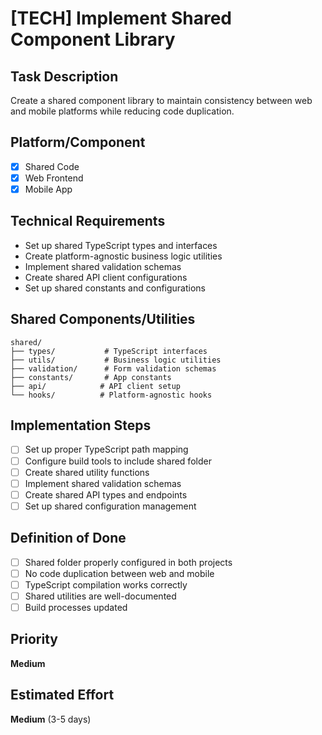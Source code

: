 # [TECH] Implement Shared Component Library

## Task Description

Create a shared component library to maintain consistency between web and mobile platforms while reducing code duplication.

## Platform/Component

- [x] Shared Code
- [x] Web Frontend
- [x] Mobile App

## Technical Requirements

- Set up shared TypeScript types and interfaces
- Create platform-agnostic business logic utilities
- Implement shared validation schemas
- Create shared API client configurations
- Set up shared constants and configurations

## Shared Components/Utilities

```
shared/
├── types/           # TypeScript interfaces
├── utils/           # Business logic utilities
├── validation/      # Form validation schemas
├── constants/       # App constants
├── api/            # API client setup
└── hooks/          # Platform-agnostic hooks
```

## Implementation Steps

- [ ] Set up proper TypeScript path mapping
- [ ] Configure build tools to include shared folder
- [ ] Create shared utility functions
- [ ] Implement shared validation schemas
- [ ] Create shared API types and endpoints
- [ ] Set up shared configuration management

## Definition of Done

- [ ] Shared folder properly configured in both projects
- [ ] No code duplication between web and mobile
- [ ] TypeScript compilation works correctly
- [ ] Shared utilities are well-documented
- [ ] Build processes updated

## Priority

**Medium**

## Estimated Effort

**Medium** (3-5 days)
